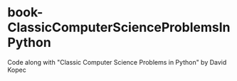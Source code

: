 # book-ClassicComputerScienceProblemsInPython
Code along with "Classic Computer Science Problems in Python" by David Kopec
